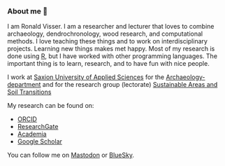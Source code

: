 ### About me 👋

I am Ronald Visser. I am a researcher and lecturer that loves to combine archaeology, dendrochronology, wood research, and computational methods. I love teaching these things and to work on interdisciplinary projects. Learning new things makes met happy. Most of my research is done using [R](https://www.r-project.org/), but I have worked with other programming languages. The important thing is to learn, research, and to have fun with nice people.

I work at [Saxion University of Applied Sciences](https://www.saxion.nl/) for the [Archaeology-department](https://www.saxion.nl/opleidingen/voltijd/bachelor/archeologie) and for the research group (lectorate) [Sustainable Areas and Soil Transitions](https://www.saxion.nl/onderzoek/areas-and-living/sustainable-areas-and-soil-transitions)

My research can be found on:
- [ORCID](https://orcid.org/0000-0001-6966-1729)
- [ResearchGate](https://www.researchgate.net/profile/Ronald-Visser-5)
- [Academia](https://saxion.academia.edu/RonaldVisser)
- [Google Scholar](https://scholar.google.com/citations?user=c-ScfE8AAAAJ)

You can follow me on <a rel="me" href="https://akademienl.social/@RonaldVisser">Mastodon</a> or [BlueSky](https://bsky.app/profile/ronaldvisser.bsky.social).

